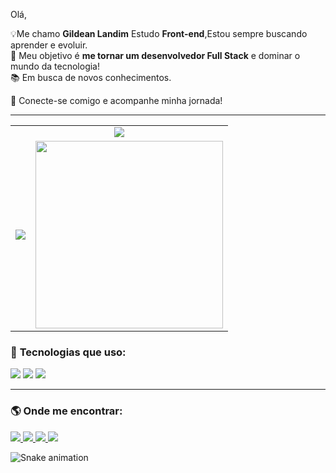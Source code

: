 Olá,

💡Me chamo **Gildean Landim** Estudo  **Front-end**,Estou sempre buscando aprender e evoluir.  
🚀 Meu objetivo é **me tornar um desenvolvedor Full Stack** e dominar o mundo da tecnologia!  
📚 Em busca de novos conhecimentos.  

🔗 Conecte-se comigo e acompanhe minha jornada!  

---
<table>
  <tr>
    <td colspan="2" align="center">
      <img src="https://github-readme-stats.vercel.app/api?username=GildeanLS&show_icons=true&theme=tokyonight">
    </td>
  </tr>
  <tr>
    <td align="center">
      <img src="https://github-readme-stats.vercel.app/api/top-langs/?username=GildeanLS&layout=compact&theme=tokyonight">
    </td>
    <td align="center">
      <img src="https://media0.giphy.com/media/v1.Y2lkPTc5MGI3NjExZ3MxeGlocjUyYTRvNDVrMHk1OG14Y3M5OWRmbnM5MG5qODFrdjBzbSZlcD12MV9pbnRlcm5hbF9naWZfYnlfaWQmY3Q9Zw/HNg6AC77pncD91gY2g/giphy.gif" width="300px">
    </td>
  </tr>
</table>


### 🚀 **Tecnologias que uso:**  
<p align="left">
  <img src="https://img.shields.io/badge/JavaScript-323330?style=for-the-badge&logo=javascript&logoColor=F7DF1E">
  <img src="https://img.shields.io/badge/HTML5-E34F26?style=for-the-badge&logo=html5&logoColor=white">
  <img src="https://img.shields.io/badge/CSS3-1572B6?style=for-the-badge&logo=css3&logoColor=white">
</p>

---

### 🌎 **Onde me encontrar:**  


  <a href="https://www.instagram.com/Gildean_landim" target="_blank">
    <img src="https://img.shields.io/badge/Instagram-E4405F?style=for-the-badge&logo=instagram&logoColor=white">
  </a>

  <a href="gildean1999@gmail.com" target="_blank">
    <img src="https://img.shields.io/badge/Gmail-D14836?style=for-the-badge&logo=gmail&logoColor=white">


  </a>

  <a href="https://discord.com/users/fkking" target="_blank">
    <img src="https://img.shields.io/badge/Discord-7289DA?style=for-the-badge&logo=discord&logoColor=white">
  </a>


  <a href="https://www.linkedin.com/in/gildean-landim-9429a42a9?utm_source=share&utm_campaign=share_via&utm_content=profile&utm_medium=ios_app" target="_blank">
    <img src="https://img.shields.io/badge/LinkedIn-0077B5?style=for-the-badge&logo=linkedin&logoColor=white">
  </a>
</p>

![Snake animation](https://github.com/GildeanLS/GildeanLS/raw/main/output/github-contribution-grid-snake.svg)


